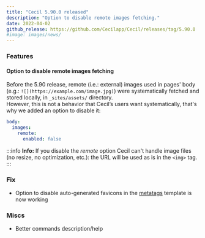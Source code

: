 ```yaml
---
title: "Cecil 5.90.0 released"
description: "Option to disable remote images fetching."
date: 2022-04-02
github_release: https://github.com/Cecilapp/Cecil/releases/tag/5.90.0
#image: images/news/
---
```

### Features

#### Option to disable remote images fetching

Before the 5.90 release, remote (i.e.: external) images used in pages' body (e.g.: `![](https://example.com/image.jpg)`) were systematically fetched and stored locally, in `_sites/assets/` directory.  
However, this is not a behavior that Cecil’s users want systematically, that's why we added an option to disable it:

```yaml
body:
  images:
    remote:
      enabled: false
```

:::info
**Info:** If you disable the _remote_ option Cecil can't handle image files (no resize, no optimization, etc.): the URL will be used as is in the `<img>` tag.
:::

### Fix

- Option to disable auto-generated favicons in the [metatags](/documentation/configuration/#metatags-configuration) template is now working

### Miscs

- Better commands description/help
